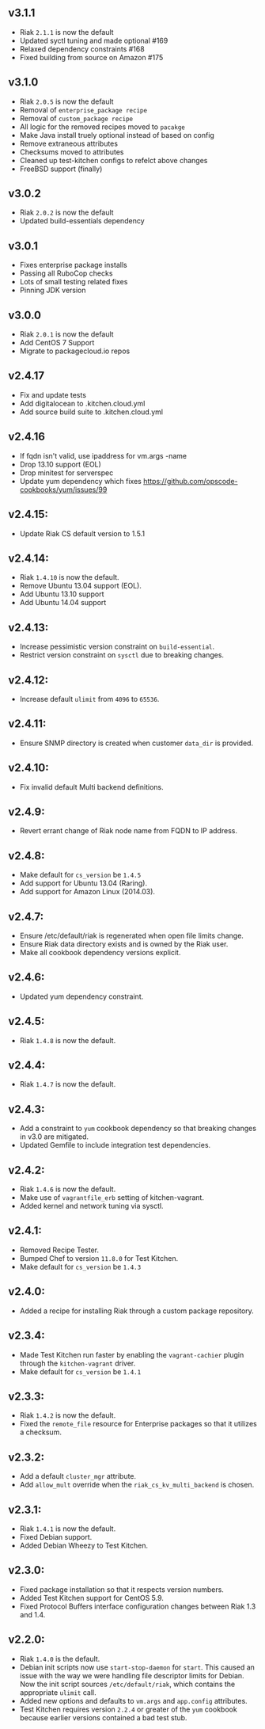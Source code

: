 ## v3.1.1

* Riak `2.1.1` is now the default
* Updated syctl tuning and made optional #169
* Relaxed dependency constraints #168
* Fixed building from source on Amazon #175

## v3.1.0

* Riak `2.0.5` is now the default
* Removal of `enterprise_package recipe`
* Removal of `custom_package recipe`
* All logic for the removed recipes moved to `pacakge`
* Make Java install truely optional instead of based on config
* Remove extraneous attributes
* Checksums moved to attributes
* Cleaned up test-kitchen configs to refelct above changes
* FreeBSD support (finally)

## v3.0.2

* Riak `2.0.2` is now the default
* Updated build-essentials dependency

## v3.0.1

* Fixes enterprise package installs
* Passing all RuboCop checks
* Lots of small testing related fixes
* Pinning JDK version

## v3.0.0

* Riak `2.0.1` is now the default
* Add CentOS 7 Support
* Migrate to packagecloud.io repos

## v2.4.17

* Fix and update tests
* Add digitalocean to .kitchen.cloud.yml
* Add source build suite to .kitchen.cloud.yml

## v2.4.16

* If fqdn isn't valid, use ipaddress for vm.args -name
* Drop 13.10 support (EOL)
* Drop minitest for serverspec
* Update yum dependency which fixes https://github.com/opscode-cookbooks/yum/issues/99


## v2.4.15:

* Update Riak CS default version to 1.5.1

## v2.4.14:

* Riak `1.4.10` is now the default.
* Remove Ubuntu 13.04 support (EOL).
* Add Ubuntu 13.10 support
* Add Ubuntu 14.04 support

## v2.4.13:

* Increase pessimistic version constraint on `build-essential`.
* Restrict version constraint on `sysctl` due to breaking changes.

## v2.4.12:

* Increase default `ulimit` from `4096` to `65536`.

## v2.4.11:

* Ensure SNMP directory is created when customer `data_dir` is provided.

## v2.4.10:

* Fix invalid default Multi backend definitions.

## v2.4.9:

* Revert errant change of Riak node name from FQDN to IP address.

## v2.4.8:

* Make default for `cs_version` be `1.4.5`
* Add support for Ubuntu 13.04 (Raring).
* Add support for Amazon Linux (2014.03).

## v2.4.7:

* Ensure /etc/default/riak is regenerated when open file limits change.
* Ensure Riak data directory exists and is owned by the Riak user.
* Make all cookbook dependency versions explicit.

## v2.4.6:

* Updated yum dependency constraint.

## v2.4.5:

* Riak `1.4.8` is now the default.

## v2.4.4:

* Riak `1.4.7` is now the default.

## v2.4.3:

* Add a constraint to `yum` cookbook dependency so that breaking changes in
  v3.0 are mitigated.
* Updated Gemfile to include integration test dependencies.

## v2.4.2:

* Riak `1.4.6` is now the default.
* Make use of `vagrantfile_erb` setting of kitchen-vagrant.
* Added kernel and network tuning via sysctl.

## v2.4.1:

* Removed Recipe Tester.
* Bumped Chef to version `11.8.0` for Test Kitchen.
* Make default for `cs_version` be `1.4.3`

## v2.4.0:

* Added a recipe for installing Riak through a custom package repository.

## v2.3.4:

* Made Test Kitchen run faster by enabling the `vagrant-cachier` plugin
  through the `kitchen-vagrant` driver.
* Make default for `cs_version` be `1.4.1`

## v2.3.3:

* Riak `1.4.2` is now the default.
* Fixed the `remote_file` resource for Enterprise packages so that it utilizes
  a checksum.

## v2.3.2:

* Add a default `cluster_mgr` attribute.
* Add `allow_mult` override when the `riak_cs_kv_multi_backend` is chosen.

## v2.3.1:

* Riak `1.4.1` is now the default.
* Fixed Debian support.
* Added Debian Wheezy to Test Kitchen.

## v2.3.0:

* Fixed package installation so that it respects version numbers.
* Added Test Kitchen support for CentOS 5.9.
* Fixed Protocol Buffers interface configuration changes between Riak 1.3 and
  1.4.

## v2.2.0:

* Riak `1.4.0` is the default.
* Debian init scripts now use `start-stop-daemon` for `start`. This caused an
  issue with the way we were handling file descriptor limits for Debian. Now
  the init script sources `/etc/default/riak`, which contains the appropriate
  `ulimit` call.
* Added new options and defaults to `vm.args` and `app.config` attributes.
* Test Kitchen requires version `2.2.4` or greater of the `yum` cookbook
  because earlier versions contained a bad test stub.
